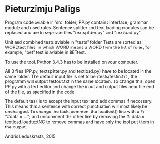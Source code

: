 
Pieturzīmju Palīgs
==
Program code aviable in 'src' folder, PP.py contains interface, grammar module and used rules.
Sentence splitter and text loading modules can be replaced and are in seperate files "textsplitter.py" and "textload.py".

Unit and combined tests aviable in "tests" folder
Tests are sorted as WORDtest files, in which WORD means a WORD from the list of rules, for example, "bet" test is aviable in BETtest.

To use the tool, Python 3.4.3 has to be installed on your computer.

All 3 files (PP.py, textsplitter.py and textload.py) have to be located in the same folder. The default input file is set to be /tests/testin.txt , the programm will output testout.txt in the same location. To change this, open PP.py with a text editor and change the input and output files near the end of the file, as specified in the code.

The default task is to accept the input text and add commas if neccesary. This means that a sentence with correct punctuation will most likely be unchanged.
To change the task, comment the loadtext() line with a #: "#data = ..."; and uncomment the other line by removing the #: data = textload.loadtextNC to remove commas and have only the tool put them in the output.

Andris Leduskrasts, 2015
